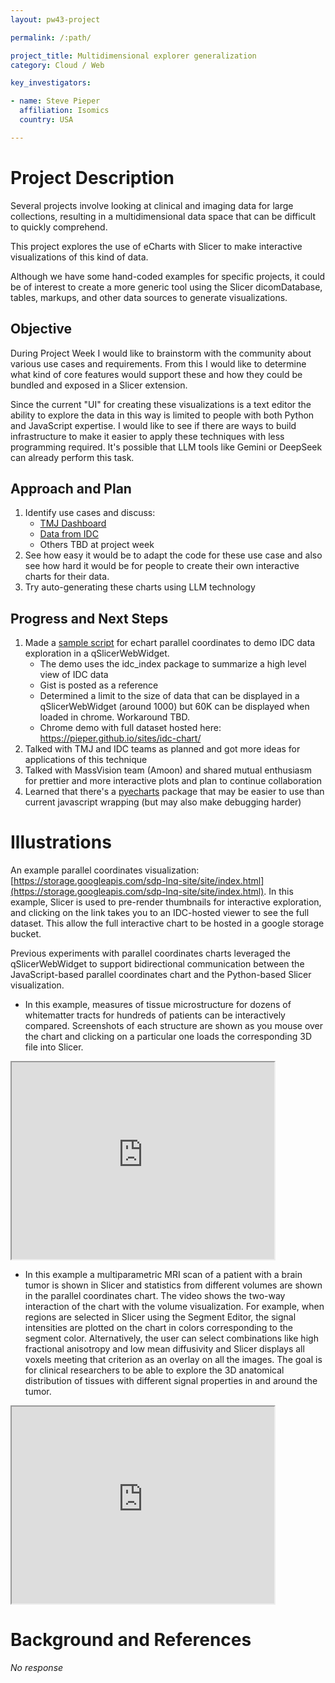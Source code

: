 ```yaml
---
layout: pw43-project

permalink: /:path/

project_title: Multidimensional explorer generalization
category: Cloud / Web

key_investigators:

- name: Steve Pieper
  affiliation: Isomics
  country: USA

---
```


# Project Description

<!-- Add a short paragraph describing the project. -->

Several projects involve looking at clinical and imaging data for large collections, resulting in a multidimensional data space that can be difficult to quickly comprehend.

This project explores the use of eCharts with Slicer to make interactive visualizations of this kind of data.

Although we have some hand-coded examples for specific projects, it could be of interest to create a more generic tool using the Slicer dicomDatabase, tables, markups, and other data sources to generate visualizations.


## Objective

<!-- Describe here WHAT you would like to achieve (what you will have as end result). -->

During Project Week I would like to brainstorm with the community about various use cases and requirements.  From this I would like to determine what kind of core features would support these and how they could be bundled and exposed in a Slicer extension.

Since the current "UI" for creating these visualizations is a text editor the ability to explore the data in this way is limited to people with both Python and JavaScript expertise.  I would like to see if there are ways to build infrastructure to make it easier to apply these techniques with less programming required.  It's possible that LLM tools like Gemini or DeepSeek can already perform this task.

## Approach and Plan

<!-- Describe here HOW you would like to achieve the objectives stated above. -->

1. Identify use cases and discuss:
    * [TMJ Dashboard]([url](https://projectweek.na-mic.org/PW43_2025_Montreal/Projects/ExtractionOfOrofacialPainComorbiditiesFromClinicalNotesUsingLargeLanguageModels/))
    * [Data from IDC]([url](https://projectweek.na-mic.org/PW43_2025_Montreal/Projects/UsingIdcAndAiForHypothesesExplorationInTheNlstCohort/))
    * Others TBD at project week
2. See how easy it would be to adapt the code for these use case and also see how hard it would be for people to create their own interactive charts for their data.
3. Try auto-generating these charts using LLM technology


## Progress and Next Steps

1. Made a [sample script](https://gist.github.com/pieper/04b72eb1a60192a33c207fb73d9f7170) for echart parallel coordinates to demo IDC data exploration in a qSlicerWebWidget.
    * The demo uses the idc_index package to summarize a high level view of IDC data
    * Gist is posted as a reference
    * Determined a limit to the size of data that can be displayed in a qSlicerWebWidget (around 1000) but 60K can be displayed when loaded in chrome.  Workaround TBD.
    * Chrome demo with full dataset hosted here: https://pieper.github.io/sites/idc-chart/
2. Talked with TMJ and IDC teams as planned and got more ideas for applications of this technique
3. Talked with MassVision team (Amoon) and shared mutual enthusiasm for prettier and more interactive plots and plan to continue collaboration
4. Learned that there's a [pyecharts](https://pyecharts.org/#/) package that may be easier to use than current javascript wrapping (but may also make debugging harder)


# Illustrations

<!-- Add pictures and links to videos that demonstrate what has been accomplished. -->


An example parallel coordinates visualization: [https://storage.googleapis.com/sdp-lnq-site/site/index.html](https://storage.googleapis.com/sdp-lnq-site/site/index.html).
In this example, Slicer is used to pre-render thumbnails for interactive exploration, and clicking on the link takes you to an IDC-hosted viewer to see the full dataset.  This allow the full interactive chart to be hosted in a google storage bucket.

Previous experiments with parallel coordinates charts leveraged the qSlicerWebWidget to support bidirectional communication between the JavaScript-based parallel coordinates chart and the Python-based Slicer visualization.

* In this example, measures of tissue microstructure for dozens of whitematter tracts for hundreds of patients can be interactively compared.  Screenshots of each structure are shown as you mouse over the chart and clicking on a particular one loads the corresponding 3D file into Slicer.

<iframe width="420" height="315" src="https://www.youtube.com/embed/I4bytomQrao">
 </iframe>

* In this example a multiparametric MRI scan of a patient with a brain tumor is shown in Slicer and statistics from different volumes are shown in the parallel coordinates chart.  The video shows the two-way interaction of the chart with the volume visualization.  For example, when regions are selected in Slicer using the Segment Editor, the signal intensities are plotted on the chart in colors corresponding to the segment color.  Alternatively, the user can select combinations like high fractional anisotropy and low mean diffusivity and Slicer displays all voxels meeting that criterion as an overlay on all the images.  The goal is for clinical researchers to be able to explore the 3D anatomical distribution of tissues with different signal properties in and around the tumor.

<iframe width="420" height="315" src="https://www.youtube.com/embed/Y4MyThyeIPs">
 </iframe>



# Background and References

<!-- If you developed any software, include link to the source code repository.
     If possible, also add links to sample data, and to any relevant publications. -->


_No response_

